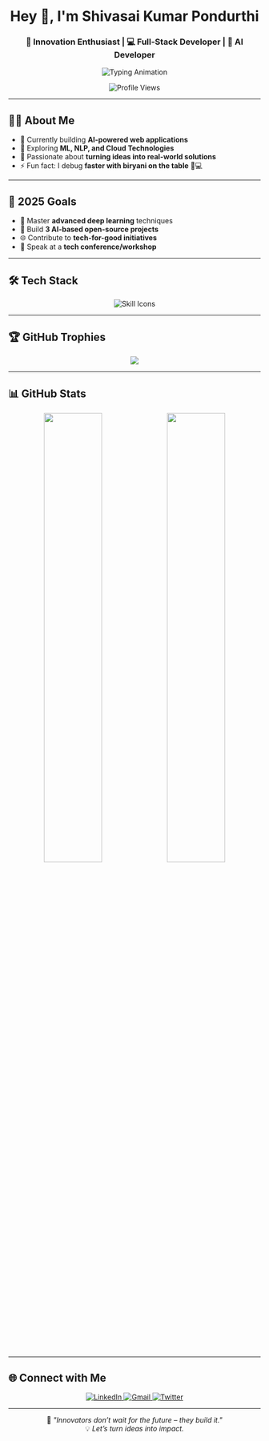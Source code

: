 <!-- Profile README -->

<h1 align="center">Hey 👋, I'm Shivasai Kumar Pondurthi</h1>
<h3 align="center">🚀 Innovation Enthusiast | 💻 Full-Stack Developer | 🤖 AI Developer</h3>

<p align="center">
  <img src="https://readme-typing-svg.demolab.com?font=Fira+Code&size=22&pause=1000&color=58A6FF&center=true&vCenter=true&width=500&lines=Innovate.+Build.+Repeat.;Full+Stack+Dev+%7C+AI+Builder;Tech+that+matters+%F0%9F%9A%80" alt="Typing Animation" />
</p>

<p align="center">
  <img src="https://komarev.com/ghpvc/?username=ShivaPondurthi&style=flat-square&color=blue" alt="Profile Views" />
</p>

---

## 👨‍💻 About Me  

- 🔭 Currently building **AI-powered web applications**  
- 🌱 Exploring **ML, NLP, and Cloud Technologies**  
- 🧠 Passionate about **turning ideas into real-world solutions**  
- ⚡ Fun fact: I debug **faster with biryani on the table** 🍛💻  

---

## 🎯 2025 Goals  

- 🧠 Master **advanced deep learning** techniques  
- 🧪 Build **3 AI-based open-source projects**  
- 🌐 Contribute to **tech-for-good initiatives**  
- 🎤 Speak at a **tech conference/workshop**  

---

## 🛠️ Tech Stack  

<p align="center">
  <img src="https://skillicons.dev/icons?i=html,css,js,ts,react,nodejs,tailwind,mongodb,mysql,python,git,vscode,express&perline=7" alt="Skill Icons" />
</p>

---

## 🏆 GitHub Trophies  

<p align="center">
  <img src="https://github-profile-trophy.vercel.app/?username=ShivaPondurthi&theme=tokyonight&no-frame=true&margin-w=10&row=1&column=6" />
</p>

---

## 📊 GitHub Stats  

<p align="center">
  <img src="https://github-readme-stats.vercel.app/api?username=ShivaPondurthi&show_icons=true&theme=radical" width="48%" />
  <img src="https://github-readme-streak-stats.herokuapp.com/?user=ShivaPondurthi&theme=radical" width="48%" />
</p>

---

## 🌐 Connect with Me  

<p align="center">
  <a href="https://linkedin.com/in/shivasaiPondurthi" target="_blank">
    <img alt="LinkedIn" src="https://img.shields.io/badge/-LinkedIn-0077B5?style=for-the-badge&logo=linkedin&logoColor=white"/>
  </a>
  <a href="mailto:pondurthishiva19@gmail.com">
    <img alt="Gmail" src="https://img.shields.io/badge/-Gmail-D14836?style=for-the-badge&logo=gmail&logoColor=white"/>
  </a>
  <a href="https://twitter.com/ShivasaiPondurthi" target="_blank">
    <img alt="Twitter" src="https://img.shields.io/badge/-Twitter-1DA1F2?style=for-the-badge&logo=twitter&logoColor=white"/>
  </a>
</p>

---

<p align="center">
  🧠 <em>"Innovators don’t wait for the future – they build it."</em> <br/>
  💡 <em>Let’s turn ideas into impact.</em>
</p>
